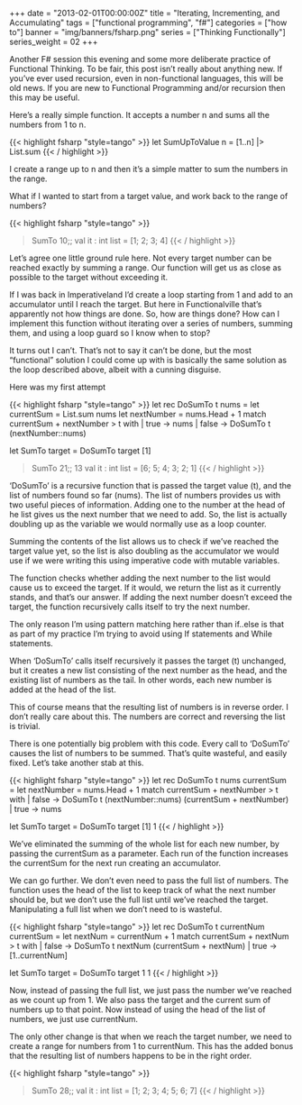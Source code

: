 +++
date = "2013-02-01T00:00:00Z"
title = "Iterating, Incrementing, and Accumulating"
tags = ["functional programming", "f#"]
categories = ["how to"]
banner = "img/banners/fsharp.png"
series = ["Thinking Functionally"]
series_weight = 02
+++


Another F# session this evening and some more deliberate practice of Functional Thinking. To be fair, this post isn’t really about anything new. If you’ve ever used recursion, even in non-functional languages, this will be old news. If you are new to Functional Programming and/or recursion then this may be useful.

Here’s a really simple function. It accepts a number n and sums all the numbers from 1 to n.

{{< highlight fsharp "style=tango" >}}
let SumUpToValue n = [1..n] |> List.sum
{{< / highlight >}}

I create a range up to n and then it’s a simple matter to sum the numbers in the range.

What if I wanted to start from a target value, and work back to the range of numbers?

{{< highlight fsharp "style=tango" >}}
> SumTo 10;;
val it : int list = [1; 2; 3; 4]
{{< / highlight >}}

Let’s agree one little ground rule here. Not every target number can be reached exactly by summing a range. Our function will get us as close as possible to the target without exceeding it.

If I was back in Imperativeland I’d create a loop starting from 1 and add to an accumulator until I reach the target. But here in Functionalville that’s apparently not how things are done. So, how are things done? How can I implement this function without iterating over a series of numbers, summing them, and using a loop guard so I know when to stop?

It turns out I can’t. That’s not to say it can’t be done, but the most “functional” solution I could come up with is basically the same solution as the loop described above, albeit with a cunning disguise.

Here was my first attempt

{{< highlight fsharp "style=tango" >}}
let rec DoSumTo t nums =
    let currentSum = List.sum nums
    let nextNumber = nums.Head + 1
    match currentSum + nextNumber > t with
    | true -> nums
    | false -> DoSumTo t (nextNumber::nums)
 
let SumTo target =
    DoSumTo target [1]

> SumTo 21;;
13
val it : int list = [6; 5; 4; 3; 2; 1]
{{< / highlight >}}

‘DoSumTo’ is a recursive function that is passed the target value (t), and the list of numbers found so far (nums). The list of numbers provides us with two useful pieces of information. Adding one to the number at the head of he list gives us the next number that we need to add. So, the list is actually doubling up as the variable we would normally use as a loop counter.

Summing the contents of the list allows us to check if we’ve reached the target value yet, so the list is also doubling as the accumulator we would use if we were writing this using imperative code with mutable variables.

The function checks whether adding the next number to the list would cause us to exceed the target. If it would, we return the list as it currently stands, and that’s our answer. If adding the next number doesn’t exceed the target, the function recursively calls itself to try the next number.

The only reason I’m using pattern matching here rather than if..else is that as part of my practice I’m trying to avoid using If statements and While statements.

When ‘DoSumTo’ calls itself recursively it passes the target (t) unchanged, but it creates a new list consisting of the next number as the head, and the existing list of numbers as the tail. In other words, each new number is added at the head of the list.

This of course means that the resulting list of numbers is in reverse order. I don’t really care about this. The numbers are correct and reversing the list is trivial.

There is one potentially big problem with this code. Every call to ‘DoSumTo’ causes the list of numbers to be summed. That’s quite wasteful, and easily fixed. Let’s take another stab at this.

{{< highlight fsharp "style=tango" >}}
let rec DoSumTo t nums currentSum =
    let nextNumber = nums.Head + 1
    match currentSum + nextNumber > t with
    | false -> DoSumTo t (nextNumber::nums) (currentSum + nextNumber)
    | true -> nums

let SumTo target =
    DoSumTo target [1] 1
{{< / highlight >}}

We’ve eliminated the summing of the whole list for each new number, by passing the currentSum as a parameter. Each run of the function increases the currentSum for the next run creating an accumulator.

We can go further. We don’t even need to pass the full list of numbers. The function uses the head of the list to keep track of what the next number should be, but we don’t use the full list until we’ve reached the target. Manipulating a full list when we don’t need to is wasteful.

{{< highlight fsharp "style=tango" >}}
let rec DoSumTo t currentNum currentSum =
    let nextNum = currentNum + 1
    match currentSum + nextNum > t with
    | false -> DoSumTo t nextNum (currentSum + nextNum)
    | true -> [1..currentNum]
 
let SumTo target =
    DoSumTo target 1 1
{{< / highlight >}}

Now, instead of passing the full list, we just pass the number we’ve reached as we count up from 1. We also pass the target and the current sum of numbers up to that point. Now instead of using the head of the list of numbers, we just use currentNum.

The only other change is that when we reach the target number, we need to create a range for numbers from 1 to currentNum. This has the added bonus that the resulting list of numbers happens to be in the right order.

{{< highlight fsharp "style=tango" >}}
> SumTo 28;;
val it : int list = [1; 2; 3; 4; 5; 6; 7]
{{< / highlight >}}
